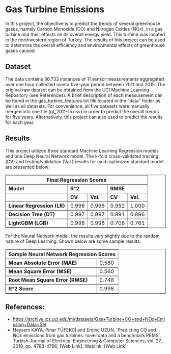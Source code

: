 # Gas Turbine Emissions

In this project, the objective is to predict the trends of several greenhouse gases, namely Carbon Monoxide (CO) and Nitrogen Oxides (NOx), in a gas turbine and their effects on its overall energy yield. This turbine was located in the northwestern region of Turkey. The results of this project can be used to determine the overall efficiency and environmental effects of greenhouse gases caused.

## Dataset

The data contains 36,733 instances of 11 sensor measurements aggregated over one hour collected over a five-year period between 2011 and 2015. The original raw dataset can be obtained from the UCI Machine Learning Repository (see References). A brief description of each measurement can be found in the gas_turbine_features.txt file located in the "data" folder as well as all datasets. For convenience, all five datasets were manually merged into one file (gt_2011-15.csv) in order to predict the overall trends for five years. Alternatively, this project can also used to predict the results for each year.

## Results

This project utilized three standard Machine Learning Regression models and one Deep Neural Network model. The k-fold cross-validated training (CV) and testing/validation (Val.) results for each optimized standard model are presented below:

<table border = "1">
  <thead>
    <th colspan = "5">Final Regression Scores</th>
  </thead>
  <tbody>
    <tr>
      <td><b>Model</b></td>
      <td colspan='2'><b>R^2</b></td>
      <td colspan='2'><b>RMSE</b></td>
    </tr>
    <tr>
      <td><b></b></td>
      <td><b>CV</b></td>
      <td><b>Val.</b></td>
      <td><b>CV</b></td>
      <td><b>Val.</b></td>
    </tr> 
    <tr>
      <td><b>Linear Regression (LR)</b></td>
      <td>0.996</td>
      <td>0.996</td>
      <td>0.952</td>
      <td>1.000</td>
    </tr>
    <tr>
      <td><b>Decision Tree (DT)</b></td>
      <td>0.997</td>
      <td>0.997</td>
      <td>0.891</td>
      <td>0.896</td>
    </tr>
    <tr>
      <td><b>LightGBM (LGB)</b></td>
      <td>0.998</td>
      <td>0.998</td>
      <td>0.708</td>
      <td>0.761</td>
    </tr>
  </tbody>
</table>

For the Neural Network model, the results vary slightly due to the random nature of Deep Learning. Shown below are some sample results:

<table border = "1">
  <thead>
    <th colspan = "3">Sample Neural Network Regression Scores</th>
  </thead>
  <tbody>
    <tr>
      <td><b>Mean Absolute Error (MAE)</b></td>
      <td>0.580</td>
    </tr>
    <tr>
      <td><b>Mean Square Error (MSE)</b></td>
      <td>0.560</td>
    </tr>
    <tr>
      <td><b>Root Mean Square Error (RMSE)</b></td>
      <td>0.748</td>
    </tr>
    <tr>
      <td><b>R^2 Score</b></td>
      <td>0.998</td>
    </tr>
  </tbody>
</table>

## References:

- https://archive.ics.uci.edu/ml/datasets/Gas+Turbine+CO+and+NOx+Emission+Data+Set
- Heysem KAYA, Pınar TÜFEKCİ and Erdinç UZUN. 'Predicting CO and NOx emissions from gas turbines: novel data and a benchmark PEMS', Turkish Journal of Electrical Engineering & Computer Sciences, vol. 27, 2019, pp. 4783-4796, [Web Link]. Weblink: [Web Link]
